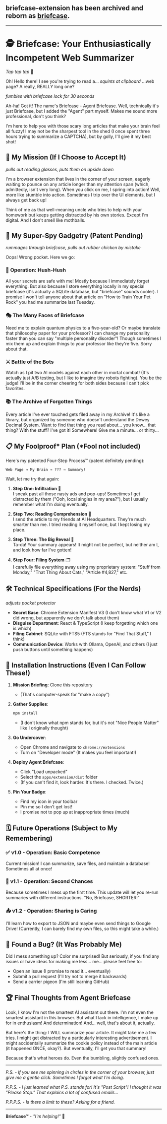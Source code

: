 ## briefcase-extension has been archived and reborn as [briefcase](https://github.com/josephrclick/briefcase). 

---

# 🕵️ Briefcase: Your Enthusiastically Incompetent Web Summarizer

_Tap tap tap_ 📎

Oh! Hello there! I see you're trying to read a... _squints at clipboard_ ...web page? A really, REALLY long one?

_fumbles with briefcase lock for 30 seconds_

Ah-ha! Got it! The name's Briefcase - Agent Briefcase. Well, technically it's just Briefcase, but I added the "Agent" part myself. Makes me sound more professional, don't you think?

I'm here to help you with those scary long articles that make your brain feel all fuzzy! I may not be the sharpest tool in the shed (I once spent three hours trying to summarize a CAPTCHA), but by golly, I'll give it my best shot!

## 🎯 My Mission (If I Choose to Accept It)

_pulls out reading glasses, puts them on upside down_

I'm a browser extension that lives in the corner of your screen, eagerly waiting to pounce on any article longer than my attention span (which, admittedly, isn't very long). When you click on me, I spring into action! Well, more like stumble into action. Sometimes I trip over the UI elements, but I always get back up!

Think of me as that well-meaning uncle who tries to help with your homework but keeps getting distracted by his own stories. Except I'm digital. And I don't smell like mothballs.

## 🔧 My Super-Spy Gadgetry (Patent Pending)

_rummages through briefcase, pulls out rubber chicken by mistake_

Oops! Wrong pocket. Here we go:

### 🤫 **Operation: Hush-Hush**

All your secrets are safe with me! Mostly because I immediately forget everything. But also because I store everything locally in my special briefcase (it's actually a SQLite database, but "briefcase" sounds cooler). I promise I won't tell anyone about that article on "How to Train Your Pet Rock" you had me summarize last Tuesday.

### 🎭 **The Many Faces of Briefcase**

Need me to explain quantum physics to a five-year-old? Or maybe translate that philosophy paper for your professor? I can change my personality faster than you can say "multiple personality disorder"! Though sometimes I mix them up and explain things to your professor like they're five. Sorry about that.

### ⚔️ **Battle of the Bots**

Watch as I pit two AI models against each other in mortal combat! (It's actually just A/B testing, but I like to imagine tiny robots fighting). You be the judge! I'll be in the corner cheering for both sides because I can't pick favorites.

### 📚 **The Archive of Forgotten Things**

Every article I've ever touched gets filed away in my Archive! It's like a library, but organized by someone who doesn't understand the Dewey Decimal System. Want to find that thing you read about... you know... that thing? With the stuff? I've got it! Somewhere! Give me a minute... or thirty...

## 📋 My Foolproof\* Plan (\*Fool not included)

Here's my patented Four-Step Process™ (patent definitely pending):

```
Web Page → My Brain → ??? → Summary!
```

Wait, let me try that again:

1. **Step One: Infiltration** 🥷  
   I sneak past all those nasty ads and pop-ups! Sometimes I get distracted by them ("Ooh, local singles in my area?"), but I usually remember what I'm doing eventually.

2. **Step Two: Reading Comprehension** 📖  
   I send the article to my friends at AI Headquarters. They're much smarter than me. I tried reading it myself once, but I kept losing my place.

3. **Step Three: The Big Reveal** 🎪  
   Ta-da! Your summary appears! It might not be perfect, but neither am I, and look how far I've gotten!

4. **Step Four: Filing System** 🗂️  
   I carefully file everything away using my proprietary system: "Stuff from Monday," "That Thing About Cats," "Article #4,827," etc.

## 🛠️ Technical Specifications (For the Nerds)

_adjusts pocket protector_

- **Secret Base**: Chrome Extension Manifest V3 (I don't know what V1 or V2 did wrong, but apparently we don't talk about them)
- **Disguise Department**: React & TypeScript (I keep forgetting which one is which)
- **Filing Cabinet**: SQLite with FTS5 (FTS stands for "Find That Stuff," I think)
- **Communication Device**: Works with Ollama, OpenAI, and others (I just push buttons until something happens)

## 🚀 Installation Instructions (Even I Can Follow These!)

1. **Mission Briefing**: Clone this repository

   - (That's computer-speak for "make a copy")

2. **Gather Supplies**:

   ```bash
   npm install
   ```

   - (I don't know what npm stands for, but it's not "Nice People Matter" like I originally thought)

3. **Go Undercover**:

   - Open Chrome and navigate to `chrome://extensions`
   - Turn on "Developer mode" (It makes you feel important!)

4. **Deploy Agent Briefcase**:

   - Click "Load unpacked"
   - Select the `apps/extension/dist` folder
   - (If you can't find it, look harder. It's there. I checked. Twice.)

5. **Pin Your Badge**:
   - Find my icon in your toolbar
   - Pin me so I don't get lost!
   - I promise not to pop up at inappropriate times (much)

## 🗓️ Future Operations (Subject to My Remembering)

### ✅ **v1.0 - Operation: Basic Competence**

Current mission! I can summarize, save files, and maintain a database! Sometimes all at once!

### 🔄 **v1.1 - Operation: Second Chances**

Because sometimes I mess up the first time. This update will let you re-run summaries with different instructions. "No, Briefcase, SHORTER!"

### 📤 **v1.2 - Operation: Sharing is Caring**

I'll learn how to export to JSON and maybe even send things to Google Drive! (Currently, I can barely find my own files, so this might take a while.)

## 🐛 Found a Bug? (It Was Probably Me)

Did I mess something up? Color me surprised! But seriously, if you find any issues or have ideas for making me less... me... please feel free to:

- Open an issue (I promise to read it... eventually)
- Submit a pull request (I'll try not to merge it backwards)
- Send a carrier pigeon (I'm still learning GitHub)

## 🏆 Final Thoughts from Agent Briefcase

Look, I know I'm not the smartest AI assistant out there. I'm not even the smartest assistant in this browser. But what I lack in intelligence, I make up for in enthusiasm! And determination! And... well, that's about it, actually.

But here's the thing: I WILL summarize your article. It might take me a few tries. I might get distracted by a particularly interesting advertisement. I might accidentally summarize the cookie policy instead of the main article (it happened ONCE, okay?). But eventually, I'll get you that summary!

Because that's what heroes do. Even the bumbling, slightly confused ones.

---

_P.S. - If you see me spinning in circles in the corner of your browser, just give me a gentle click. Sometimes I forget what I'm doing._

_P.P.S. - I just learned what P.S. stands for! It's "Post Script"! I thought it was "Please Stop." That explains a lot of confused emails..._

_P.P.P.S. - Is there a limit to these? Asking for a friend._

---

**Briefcase™** - _"I'm helping!"_ 📎
